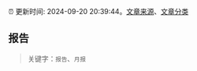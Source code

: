 :alarm_clock: 更新时间: 2024-09-20 20:39:44。[文章来源](/README.md)、[文章分类](/TAGS.md)

## 报告


> 关键字：`报告`、`月报`



